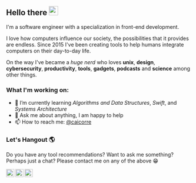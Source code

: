 ## Hello there <img src="https://media.giphy.com/media/hvRJCLFzcasrR4ia7z/giphy.gif" width="25px">

I'm a software engineer with a specialization in front-end development.

I love how computers influence our society, the possibilities that it provides are endless. Since 2015 I've been creating tools to help humans integrate computers on their day-to-day life. 

On the way I've became a *huge nerd* who loves **unix**, **design**, **cybersecurity**, **productivity**, **tools**, **gadgets**, **podcasts** and **science** among other things.


### What I'm working on:

- 🌱 I’m currently learning *Algorithms and Data Structures*, *Swift*, and *Systems Architecture*
- 💬 Ask me about anything, I am happy to help
- 📫 How to reach me: [@caicorre](https://twitter.com/caicorre)


### Let's Hangout 🌎

Do you have any tool recommendations? Want to ask me something? Perhaps just a chat? Please contact me on any of the above 😁

<a href="https://twitter.com/caicorre">
  <img align="left" alt="Caio's Twitter" width="22px" src="https://cdn.jsdelivr.net/npm/simple-icons@v3/icons/twitter.svg" />
</a>
<a href="https://www.linkedin.com/in/caiobep/">
  <img align="left" alt="Caio's LinkdeIN" width="22px" src="https://cdn.jsdelivr.net/npm/simple-icons@v3/icons/linkedin.svg" />
</a>
<a href="https://www.reddit.com/user/caiobep/">
  <img align="left" alt="Caio's Reddit" width="22px" src="https://cdn.jsdelivr.net/npm/simple-icons@v3/icons/reddit.svg" />
</a>
